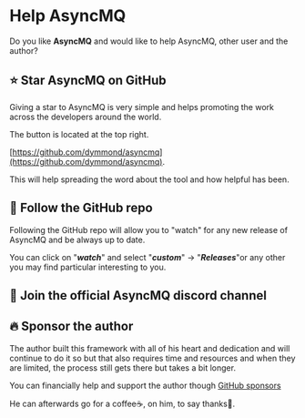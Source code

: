 # Help AsyncMQ

Do you like **AsyncMQ** and would like to help AsyncMQ, other user and the author?

## ⭐ Star **AsyncMQ** on GitHub

Giving a star to AsyncMQ is very simple and helps promoting the work across the developers around the world.

The button is located at the top right.

[https://github.com/dymmond/asyncmq](https://github.com/dymmond/asyncmq).

This will help spreading the word about the tool and how helpful has been.

## 👀 Follow the GitHub repo

Following the GitHub repo will allow you to "watch" for any new release of AsyncMQ and be always up to date.

You can click on "***watch***" and select "***custom***" -> "***Releases***"or any other you may find particular
interesting to you.

## 💬 Join the official AsyncMQ discord channel

## 🔥 Sponsor the author

The author built this framework with all of his heart and dedication and will continue to do it so but that also
requires time and resources and when they are limited, the process still gets there but takes a bit longer.

You can financially help and support the author though [GitHub sponsors](https://github.com/sponsors/tarsil)

He can afterwards go for a coffee☕, on him, to say thanks🙏.
